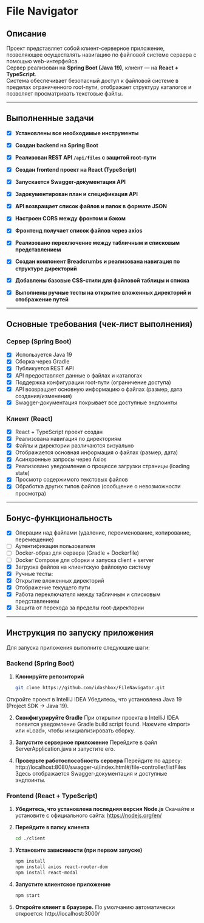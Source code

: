 # File Navigator

##  Описание

Проект представляет собой клиент-серверное приложение, позволяющее осуществлять навигацию по файловой системе сервера с помощью web-интерфейса.  
Сервер реализован на **Spring Boot (Java 19)**, клиент — на **React + TypeScript**.  
Система обеспечивает безопасный доступ к файловой системе в пределах ограниченного root-пути, отображает структуру каталогов и позволяет просматривать текстовые файлы.

---

## Выполненные задачи

- [x] **Установлены все необходимые инструменты**
- [x] **Создан backend на Spring Boot**
- [x] **Реализован REST API `/api/files` с защитой root-пути**
- [x] **Создан frontend проект на React (TypeScript)**
- [x] **Запускается Swagger-документация API**
- [x] **Задокументирован план и спецификация API**
- [x] **API возвращает список файлов и папок в формате JSON**
- [x] **Настроен CORS между фронтом и бэком**
- [x] **Фронтенд получает список файлов через axios**
- [x] **Реализовано переключение между табличным и списковым представлением**
- [x] **Создан компонент Breadcrumbs и реализована навигация по структуре директорий**
- [x] **Добавлены базовые CSS-стили для файловой таблицы и списка**
- [x] **Выполнены ручные тесты на открытие вложенных директорий и отображение путей**


---

## Основные требования (чек-лист выполнения)

### Сервер (Spring Boot)

- [x] Используется Java 19
- [x] Сборка через Gradle
- [x] Публикуется REST API
- [x] API предоставляет данные о файлах и каталогах
- [x] Поддержка конфигурации root-пути (ограничение доступа)
- [x] API возвращает основную информацию о файлах (размер, дата создания/изменения)
- [x] Swagger-документация покрывает все доступные эндпоинты

### Клиент (React)

- [x] React + TypeScript проект создан
- [x] Реализована навигация по директориям
- [x] Файлы и директории различаются визуально
- [x] Отображается основная информация о файлах (размер, дата)
- [x] Асинхронные запросы через Axios
- [x] Реализовано уведомление о процессе загрузки страницы (loading state)
- [x] Просмотр содержимого текстовых файлов
- [x] Обработка других типов файлов (сообщение о невозможности просмотра)

---

## Бонус-функциональность

- [x] Операции над файлами (удаление, переименование, копирование, перемещение)
- [ ] Аутентификация пользователя
- [ ] Docker-образ для сервера (Gradle + Dockerfile)
- [ ] Docker Compose для сборки и запуска client + server
- [x] Загрузка файлов на клиентскую файловую систему
- [x] Ручные тесты:
- [x] Открытие вложенных директорий
- [x] Отображение текущего пути
- [x] Работа переключателя между табличным и списковым представлением
- [x] Защита от перехода за пределы root-директории

---

## Инструкция по запуску приложения

Для запуска приложения выполните следующие шаги:

### Backend (Spring Boot)

1. **Клонируйте репозиторий**
   ```bash
   git clone https://github.com/idashbox/FileNavigator.git
Откройте проект в IntelliJ IDEA
Убедитесь, что установлена Java 19 (Project SDK → Java 19).

2. **Сконфигурируйте Gradle**
При открытии проекта в IntelliJ IDEA появится уведомление Gradle build script found.
Нажмите «Import» или «Load», чтобы инициализировать сборку.


3. **Запустите серверное приложение**
Перейдите в файл ServerApplication.java и запустите его.

4. **Проверьте работоспособность сервера**
Перейдите по адресу:
http://localhost:8080/swagger-ui/index.html#/file-controller/listFiles
Здесь отображается Swagger-документация и доступные эндпоинты.

### Frontend (React + TypeScript)
1. **Убедитесь, что установлена последняя версия Node.js**
Скачайте и установите с официального сайта:
https://nodejs.org/en/

2. **Перейдите в папку клиента**
    ```bash
    cd ./client

3. **Установите зависимости (при первом запуске)**
    ```bash
    npm install
    npm install axios react-router-dom
    npm install react-modal

4. **Запустите клиентское приложение**
    ```bash
    npm start

5. **Откройте клиент в браузере.**
    По умолчанию автоматически откроется:
    http://localhost:3000/



